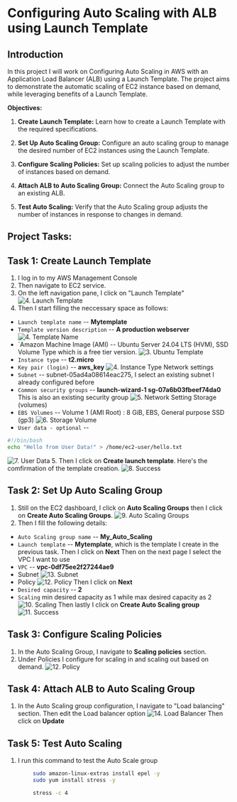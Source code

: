 # Configuring Auto Scaling with ALB using Launch Template

## Introduction
In this project I will work on Configuring Auto Scaling in AWS with an Application Load Balancer (ALB) using a Launch Template. The project aims to demonstrate the automatic scaling of EC2 instance based on demand, while leveraging benefits of a Launch Template.

**Objectives:**

1. **Create Launch Template:** Learn how to create a Launch Template with the required specifications.

2. **Set Up Auto Scaling Group:** Configure an auto scaling group to manage the desired number of EC2 instances using the Launch Template.

3. **Configure Scaling Policies:** Set up scaling policies to adjust the number of instances based on demand.

4. **Attach ALB to Auto Scaling Group:** Connect the Auto Scaling group to an existing ALB.

5. **Test Auto Scaling:** Verify that the Auto Scaling group adjusts the number of instances in response to changes in demand.

## Project Tasks:

## Task 1: Create Launch Template

1. I log in to my AWS Management Console
2. Then navigate to EC2 service.
3. On the left navigation pane, I click on "Launch Template"
![4. Launch Template](./IMG/1.%20Launch%20Template.png)
4. Then I start filling the neccessary space as follows:
- `Launch template name` -- **Mytemplate**
- `Template version description` -- **A production webserver**
![4. Template Name](./IMG/2.%20Template%20Name.png)
- `Amazon Machine Image (AMI) -- Ubuntu Server 24.04 LTS (HVM), SSD Volume Type which is a free tier version.
![3. Ubuntu Template](./IMG/3.%20Ubuntu%20Template.png)
- `Instance type` -- **t2.micro**
- `Key pair (login)` -- **aws_key**
![4. Instance Type](./IMG/4.%20Instance%20Type.png)
Network settings 
- `Subnet` -- subnet-05ad4a08614eac275, I select an existing subnet I already configured before
- `Common security groups` -- **launch-wizard-1  sg-07a6b03fbeef74da0** This is also an existing security group
![5. Network Setting](./IMG/5.%20Network%20Setting.png)
Storage (volumes) 
- `EBS Volumes` -- Volume 1 (AMI Root) : 8 GiB, EBS, General purpose SSD (gp3)
![6. Storage Volume](./IMG/6.%20Storage%20Volume.png)
- `User data - optional` --
```bash 
#!/bin/bash
echo "Hello from User Data!" > /home/ec2-user/hello.txt
```
![7. User Data](./IMG/7.%20User%20Data.png)
5. Then I click on **Create launch template**.
Here's the comfirmation of the template creation.
![8. Success](./IMG/8.%20Success.png)


## Task 2: Set Up Auto Scaling Group

1. Still on the EC2 dashboard, I click on **Auto Scaling Groups** then I click on **Create Auto Scaling Groups**.
![9. Auto Scaling Groups](./IMG/9.%20Auto%20Scaling%20Groups.png)
2. Then I fill the following details:
- `Auto Scaling group name` -- **My_Auto_Scaling**
- `Launch template` -- **Mytemplate**, which is the template I create in the previous task.
Then I click on **Next**
Then on the next page I select the VPC I want to use 
- `VPC` -- **vpc-0df75ee2f27244ae9**
- Subnet
![13. Subnet](./IMG/13.%20Subnet.png)
- Policy
![12. Policy](./IMG/12.%20Policy.png)
Then I click on **Next**
- `Desired capacity` -- **2**
- `Scaling` 
        min desired capacity as 1 while max desired capacity as 2
![10. Scaling](./IMG/10.%20Scaling.png)
Then lastly I click on **Create Auto Scaling group**
![11. Success](./IMG/11.%20Success.png)

## Task 3: Configure Scaling Policies

1. In the Auto Scaling Group, I navigate to **Scaling policies** section.
2. Under Policies I configure for scaling in and scaling out based on demand.
![12. Policy](./IMG/12.%20Policy.png)

## Task  4: Attach ALB to Auto Scaling Group

1. In the Auto Scaling group configuration, I navigate to "Load balancing" section.
Then edit the Load balancer option
![14. Load Balancer](./IMG/14.%20Load%20Balancer.png)
Then click on **Update**

## Task 5: Test Auto Scaling

1. I run this command to test the Auto Scale group 
```bash
        sudo amazon-linux-extras install epel -y
        sudo yum install stress -y

        stress -c 4 

```
